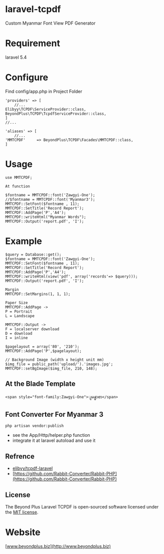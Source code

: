 # laravel-tcpdf
Custom Myanmar Font View PDF Generator

# Requirement
laravel 5.4

# Configure

Find config/app.php in Project Folder
```
'providers' => [
    //...
Elibyy\TCPDF\ServiceProvider::class,
BeyondPlus\TCPDF\TcpdfServiceProvider::class,
]
//...

'aliases' => [
    //...
'MMTCPDF'     => BeyondPlus\TCPDF\Facades\MMTCPDF::class,
]
```
# Usage
```
use MMTCPDF;

At function

$fontname = MMTCPDF::font('Zawgyi-One');
//$fontname = MMTCPDF::font('Myanmar3');
MMTCPDF::SetFont($fontname , 11);
MMTCPDF::SetTitle('Record Report');
MMTCPDF::AddPage('P','A4');
MMTCPDF::writeHtml("Myanmar Words");
MMTCPDF::Output('report.pdf', 'I');
```
# Example
```
$query = Database::get();
$fontname = MMTCPDF::font('Zawgyi-One');
MMTCPDF::SetFont($fontname , 11);
MMTCPDF::SetTitle('Record Report');
MMTCPDF::AddPage('P','A4');
MMTCPDF::writeHtml(view('pdf', array('records'=> $query)));
MMTCPDF::Output('report.pdf', 'I');
```
```
Margin
MMTCPDF::SetMargins(1, 1, 1);

Paper Size
MMTCPDF::AddPage ->
P = Portrait
L = Landscape

MMTCPDF::Output ->
F = localserver download
D = download
I = inline

$pagelayout = array('80', '210');
MMTCPDF::AddPage('P',$pagelayout);

// Background Image (width x height unit mm)
$img_file = public_path('upload/').'images.jpg';
MMTCPDF::setBgImage($img_file, 210, 148);
```

## At the Blade Template
```
<span style="font-family:Zawgyi-One">ျမန္မာစာ</span>
```

## Font Converter For Myanmar 3
```
php artisan vendor:publish
```
- see the App/Http/helper.php function  
- integrate it at laravel autoload and use it

## Refrence
- [elibyy/tcpdf-laravel](https://packagist.org/packages/elibyy/tcpdf-laravel)
- [https://github.com/Rabbit-Converter/Rabbit-PHP](https://github.com/Rabbit-Converter/Rabbit-PHP)

## License

The Beyond Plus Laravel TCPDF is open-sourced software licensed under the [MIT license](http://opensource.org/licenses/MIT).

# Website
[www.beyondplus.biz](http://www.beyondplus.biz)
